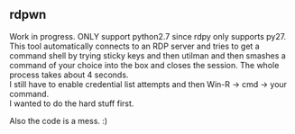 rdpwn
-----
Work in progress. ONLY support python2.7 since rdpy only supports py27.  
This tool automatically connects to an RDP server and tries to get a command shell by trying sticky keys and then utilman and then smashes a command of your choice into the box and closes the session. The whole process takes about 4 seconds.  
I still have to enable credential list attempts and then Win-R -> cmd -> your command.  
I wanted to do the hard stuff first.  

Also the code is a mess. :)
